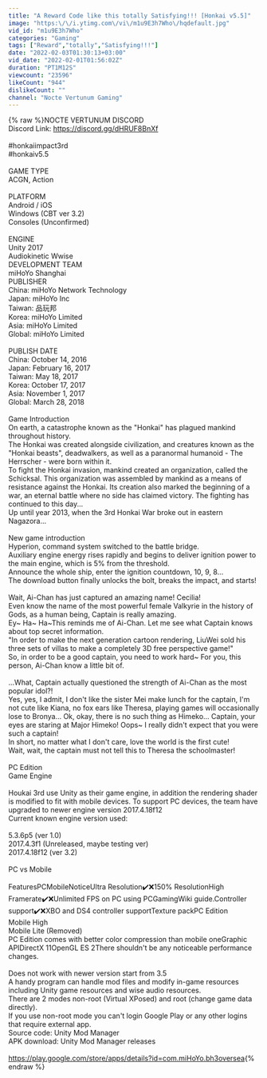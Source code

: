 ```yaml
---
title: "A Reward Code like this totally Satisfying!!! [Honkai v5.5]"
image: "https:\/\/i.ytimg.com\/vi\/m1u9E3h7Who\/hqdefault.jpg"
vid_id: "m1u9E3h7Who"
categories: "Gaming"
tags: ["Reward","totally","Satisfying!!!"]
date: "2022-02-03T01:30:13+03:00"
vid_date: "2022-02-01T01:56:02Z"
duration: "PT1M12S"
viewcount: "23596"
likeCount: "944"
dislikeCount: ""
channel: "Nocte Vertunum Gaming"
---
```

{% raw %}NOCTE VERTUNUM DISCORD<br />Discord Link: <a rel="nofollow" target="blank" href="https://discord.gg/dHRUF8BnXf">https://discord.gg/dHRUF8BnXf</a><br /><br />#honkaiimpact3rd<br />#honkaiv5.5<br /><br />GAME TYPE<br />ACGN, Action<br /><br />PLATFORM<br />Android / iOS<br />Windows (CBT ver 3.2)<br />Consoles (Unconfirmed)<br /><br />ENGINE<br />Unity 2017<br />Audiokinetic Wwise<br />DEVELOPMENT TEAM<br />miHoYo Shanghai<br />PUBLISHER<br />China: miHoYo Network Technology<br />Japan: miHoYo Inc<br />Taiwan: 品玩邦<br />Korea: miHoYo Limited<br />Asia: miHoYo Limited<br />Global: miHoYo Limited<br /><br />PUBLISH DATE<br />China: October 14, 2016<br />Japan: February 16, 2017<br />Taiwan: May 18, 2017<br />Korea: October 17, 2017<br />Asia: November 1, 2017<br />Global: March 28, 2018<br /><br />Game Introduction<br />On earth, a catastrophe known as the &quot;Honkai&quot; has plagued mankind throughout history.<br />The Honkai was created alongside civilization, and creatures known as the &quot;Honkai beasts&quot;, deadwalkers, as well as a paranormal humanoid - The Herrscher - were born within it.<br />To fight the Honkai invasion, mankind created an organization, called the Schicksal. This organization was assembled by mankind as a means of resistance against the Honkai. Its creation also marked the beginning of a war, an eternal battle where no side has claimed victory. The fighting has continued to this day...<br />Up until year 2013, when the 3rd Honkai War broke out in eastern Nagazora...<br /><br />New game introduction<br />Hyperion, command system switched to the battle bridge.<br />Auxiliary engine energy rises rapidly and begins to deliver ignition power to the main engine, which is 5% from the threshold.<br />Announce the whole ship, enter the ignition countdown, 10, 9, 8...<br />The download button finally unlocks the bolt, breaks the impact, and starts!<br /><br />Wait, Ai-Chan has just captured an amazing name! Cecilia!<br />Even know the name of the most powerful female Valkyrie in the history of Gods, as a human being, Captain is really amazing.<br />Ey~ Ha~ Ha~This reminds me of Ai-Chan. Let me see what Captain knows about top secret information.<br />&quot;In order to make the next generation cartoon rendering, LiuWei sold his three sets of villas to make a completely 3D free perspective game!&quot;<br />So, in order to be a good captain, you need to work hard~ For you, this person, Ai-Chan know a little bit of.<br /><br />...What, Captain actually questioned the strength of Ai-Chan as the most popular idol?!<br />Yes, yes, I admit, I don't like the sister Mei make lunch for the captain, I'm not cute like Kiana, no fox ears like Theresa, playing games will occasionally lose to Bronya... Ok, okay, there is no such thing as Himeko... Captain, your eyes are staring at Major Himeko! Oops~ I really didn't expect that you were such a captain!<br />In short, no matter what I don't care, love the world is the first cute!<br />Wait, wait, the captain must not tell this to Theresa the schoolmaster!<br /><br />PC Edition<br />Game Engine<br /><br />Houkai 3rd use Unity as their game engine, in addition the rendering shader is modified to fit with mobile devices. To support PC devices, the team have upgraded to newer engine version 2017.4.18f12<br />Current known engine version used:<br /><br />5.3.6p5 (ver 1.0)<br />2017.4.3f1 (Unreleased, maybe testing ver)<br />2017.4.18f12 (ver 3.2)<br /><br />PC vs Mobile<br /><br />FeaturesPCMobileNoticeUltra Resolution✔️❌150% ResolutionHigh Framerate✔️❌Unlimited FPS on PC using PCGamingWiki guide.Controller support✔️❌XBO and DS4 controller supportTexture packPC Edition<br />Mobile High<br />Mobile Lite (Removed)<br />PC Edition comes with better color compression than mobile oneGraphic APIDirectX 11OpenGL ES 2There shouldn't be any noticeable performance changes.<br /><br />Does not work with newer version start from 3.5<br />A handy program can handle mod files and modify in-game resources including Unity game resources and wise audio resources.<br />There are 2 modes non-root (Virtual XPosed) and root (change game data directly).<br />If you use non-root mode you can't login Google Play or any other logins that require external app.<br />Source code: Unity Mod Manager<br />APK download: Unity Mod Manager releases<br /><br /><a rel="nofollow" target="blank" href="https://play.google.com/store/apps/details?id=com.miHoYo.bh3oversea">https://play.google.com/store/apps/details?id=com.miHoYo.bh3oversea</a>{% endraw %}

